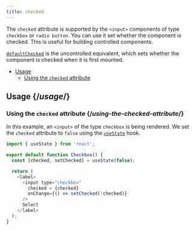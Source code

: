 ```yaml
---
title: checked
---
```


<Intro>

The `checked` attribute is supported by the `<input>` components of type `checkbox` or `radio button`. You can use it set whether the component is checked. This is useful for building controlled components.

[`defaultChecked`](/apis/defaultchecked) is the uncontrolled equivalent, which sets whether the component is checked when it is first mounted.

</Intro>

- [Usage](#usage)
  - [Using the `checked` attribute](#using-the-checked-attribute)

## Usage {/*usage*/}

### Using the `checked` attribute {/*using-the-checked-attribute*/}

In this example, an `<input>` of the type `checkbox` is being rendered. We set the `checked` attribute to `false` using the [`useState`](/apis/usestate) hook.

<Sandpack>

``` js
import { useState } from 'react';

export default function Checkbox() {
  const [checked, setChecked] = useState(false);

  return (
    <label>
      <input type="checkbox"
        checked = {checked}
        onChange={() => setChecked(!checked)}
      />
      Select
    </label>
  );
}

```
</Sandpack>
